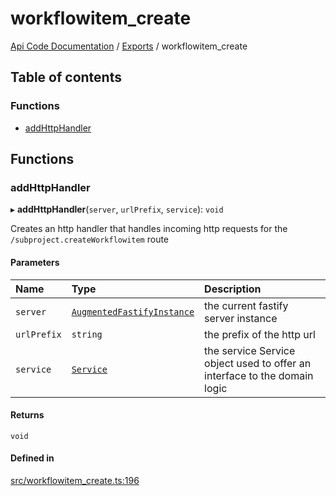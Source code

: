 # workflowitem\_create
 
[Api Code Documentation](../README.md) / [Exports](../modules.md) / workflowitem\_create

## Table of contents

### Functions

- [addHttpHandler](workflowitem_create.md#addhttphandler)

## Functions

### addHttpHandler

▸ **addHttpHandler**(`server`, `urlPrefix`, `service`): `void`

Creates an http handler that handles incoming http requests for the `/subproject.createWorkflowitem` route

#### Parameters

| Name | Type | Description |
| :------ | :------ | :------ |
| `server` | [`AugmentedFastifyInstance`](../interfaces/types.AugmentedFastifyInstance.md) | the current fastify server instance |
| `urlPrefix` | `string` | the prefix of the http url |
| `service` | [`Service`](../interfaces/service_workflowitem_create.Service.md) | the service Service object used to offer an interface to the domain logic |

#### Returns

`void`

#### Defined in

[src/workflowitem_create.ts:196](https://github.com/openkfw/TruBudget/blob/d07ad94/api/src/workflowitem_create.ts#L196)
